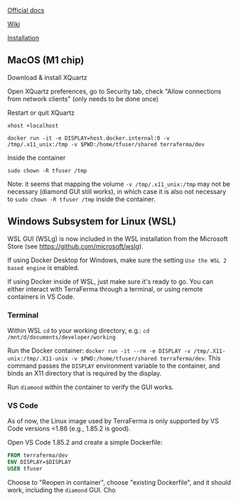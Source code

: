 [Official docs](https://terraferma.github.io/)

[Wiki](https://github.com/terraferma/terraferma/wiki)

[Installation](https://github.com/terraferma/terraferma/wiki/Installation#docker)

## MacOS (M1 chip)

Download & install XQuartz

Open XQuartz preferences, go to Security tab, check "Allow connections from network clients" (only needs to be done once)

Restart or quit XQuartz

`xhost +localhost`

`docker run -it -e DISPLAY=host.docker.internal:0 -v /tmp/.x11_unix:/tmp -v $PWD:/home/tfuser/shared terraferma/dev`

Inside the container

`sudo chown -R tfuser /tmp`

Note: it seems that mapping the volume `-v /tmp/.x11_unix:/tmp` may not be necessary (diamond GUI still works), in which case it is also not necessary to `sudo chown -R tfuser /tmp` inside the container.

## Windows Subsystem for Linux (WSL)

WSL GUI (WSLg) is now included in the WSL installation from the Microsoft Store (see https://github.com/microsoft/wslg).

If using Docker Desktop for Windows, make sure the setting `Use the WSL 2 based engine` is enabled.

If using Docker inside of WSL, just make sure it's ready to go.
You can either interact with TerraFerma through a terminal, or using remote containers in VS Code.

### Terminal

Within WSL `cd` to your working directory, e.g.: `cd /mnt/d/documents/developer/working`

Run the Docker container: `docker run -it --rm -e DISPLAY -v /tmp/.X11-unix:/tmp/.X11-unix -v $PWD:/home/tfuser/shared terraferma/dev`. This command passes the `DISPLAY` environment variable to the container, and binds an X11 directory that is required by the display.

Run `diamond` within the container to verify the GUI works.

### VS Code

As of now, the Linux image used by TerraFerma is only supported by VS Code versions <1.86 (e.g., 1.85.2 is good).

Open VS Code 1.85.2 and create a simple Dockerfile:

```dockerfile
FROM terraferma/dev
ENV DISPLAY=$DISPLAY
USER tfuser
```

Choose to "Reopen in container", choose "existing Dockerfile", and it should work, including the `diamond` GUI.
Cho

